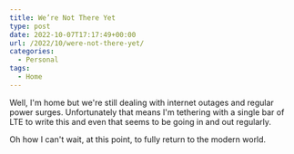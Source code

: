 ```yaml
---
title: We’re Not There Yet
type: post
date: 2022-10-07T17:17:49+00:00
url: /2022/10/were-not-there-yet/
categories:
  - Personal
tags:
  - Home
---
```


Well, I'm home but we're still dealing with internet outages and regular power surges. Unfortunately that means I'm tethering with a single bar of LTE to write this and even that seems to be going in and out regularly.

Oh how I can't wait, at this point, to fully return to the modern world.